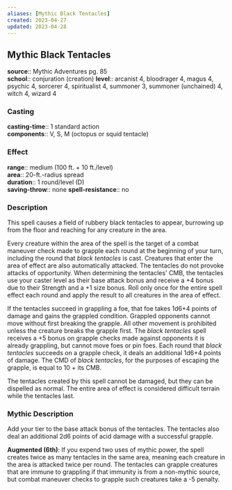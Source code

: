 ```yaml
---
aliases: [Mythic Black Tentacles]
created: 2023-04-27
updated: 2023-04-28
---
```


## Mythic Black Tentacles

**source**:: Mythic Adventures pg. 85  
**school**:: conjuration (creation)
**level**:: arcanist 4, bloodrager 4, magus 4, psychic 4, sorcerer 4, spiritualist 4, summoner 3, summoner (unchained) 4, witch 4, wizard 4

### Casting

**casting-time**:: 1 standard action  
**components**:: V, S, M (octopus or squid tentacle)

### Effect

**range**:: medium (100 ft. + 10 ft./level)  
**area**:: 20-ft.-radius spread  
**duration**:: 1 round/level (D)  
**saving-throw**:: none
**spell-resistance**:: no

### Description

This spell causes a field of rubbery black tentacles to appear, burrowing up from the floor and reaching for any creature in the area.  
  
Every creature within the area of the spell is the target of a combat maneuver check made to grapple each round at the beginning of your turn, including the round that *black tentacles* is cast. Creatures that enter the area of effect are also automatically attacked. The tentacles do not provoke attacks of opportunity. When determining the tentacles' CMB, the tentacles use your caster level as their base attack bonus and receive a +4 bonus due to their Strength and a +1 size bonus. Roll only once for the entire spell effect each round and apply the result to all creatures in the area of effect.  
  
If the tentacles succeed in grappling a foe, that foe takes 1d6+4 points of damage and gains the grappled condition. Grappled opponents cannot move without first breaking the grapple. All other movement is prohibited unless the creature breaks the grapple first. The *black tentacles* spell receives a +5 bonus on grapple checks made against opponents it is already grappling, but cannot move foes or pin foes. Each round that *black tentacles* succeeds on a grapple check, it deals an additional 1d6+4 points of damage. The CMD of *black tentacles*, for the purposes of escaping the grapple, is equal to 10 + its CMB.  
  
The tentacles created by this spell cannot be damaged, but they can be dispelled as normal. The entire area of effect is considered difficult terrain while the tentacles last.

### Mythic Description

Add your tier to the base attack bonus of the tentacles. The tentacles also deal an additional 2d6 points of acid damage with a successful grapple.  
  
**Augmented (6th)**: If you expend two uses of mythic power, the spell creates twice as many tentacles in the same area, meaning each creature in the area is attacked twice per round. The tentacles can grapple creatures that are immune to grappling if that immunity is from a non-mythic source, but combat maneuver checks to grapple such creatures take a -5 penalty.
